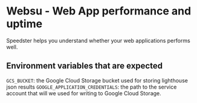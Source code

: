 # Websu - Web App performance and uptime

Speedster helps you understand whether your web applications performs well.

## Environment variables that are expected
`GCS_BUCKET`: the Google Cloud Storage bucket used for storing lighthouse json results
`GOOGLE_APPLICATION_CREDENTIALS`: the path to the service account that will
we used for writing to Google Cloud Storage.
